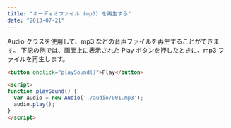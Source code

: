 ```yaml
---
title: "オーディオファイル (mp3) を再生する"
date: "2013-07-21"
---
```


Audio クラスを使用して、mp3 などの音声ファイルを再生することができます。
下記の例では、画面上に表示された Play ボタンを押したときに、mp3 ファイルを再生します。

~~~ html
<button onclick="playSound()">Play</button>

<script>
function playSound() {
  var audio = new Audio('./audio/001.mp3');
  audio.play();
}
</script>
~~~

